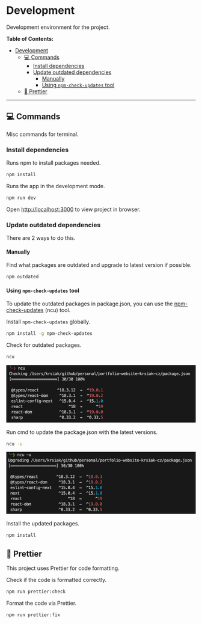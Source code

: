 # Development

Development environment for the project.

**Table of Contents:**

- [Development](#development)
  - [💻 Commands](#-commands)
    - [Install dependencies](#install-dependencies)
    - [Update outdated dependencies](#update-outdated-dependencies)
      - [Manually](#manually)
      - [Using `npm-check-updates` tool](#using-npm-check-updates-tool)
  - [💅 Prettier](#-prettier)

---

## 💻 Commands

Misc commands for terminal.

### Install dependencies

Runs npm to install packages needed.

```bash
npm install
```

Runs the app in the development mode.

```bash
npm run dev
```

Open [http://localhost:3000](http://localhost:3000) to view project in browser.

### Update outdated dependencies

There are 2 ways to do this.

#### Manually

Find what packages are outdated and upgrade to latest version if possible.

```bash
npm outdated
```

#### Using `npm-check-updates` tool

To update the outdated packages in package.json, you can use the [npm-check-updates](https://www.npmjs.com/package/npm-check-updates) (ncu) tool.

Install `npm-check-updates` globally.

```bash
npm install -g npm-check-updates
```

Check for outdated packages.

```bash
ncu
```

![ncu](/readme-images/npm-check-updates-checking.jpg)

Run cmd to update the package.json with the latest versions.

```bash
ncu -u
```

![ncu](/readme-images/npm-check-updates-upgrading.jpg)

Install the updated packages.

```bash
npm install
```

## 💅 Prettier

This project uses Prettier for code formatting.

Check if the code is formatted correctly.

```bash
npm run prettier:check
```

Format the code via Prettier.

```bash
npm run prettier:fix
```
